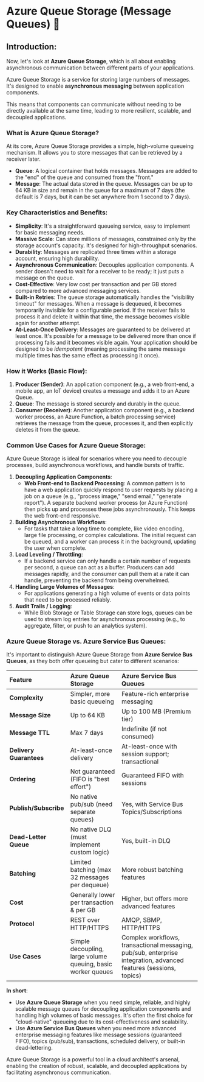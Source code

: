 # Azure Queue Storage (Message Queues) 💾

## Introduction:

Now, let's look at **Azure Queue Storage**, which is all about enabling asynchronous communication between different parts of your applications.

Azure Queue Storage is a service for storing large numbers of messages. It's designed to enable **asynchronous messaging** between application components.

This means that components can communicate without needing to be directly available at the same time, leading to more resilient, scalable, and decoupled applications.

### What is Azure Queue Storage?

At its core, Azure Queue Storage provides a simple, high-volume queueing mechanism. It allows you to store messages that can be retrieved by a receiver later.

* **Queue**: A logical container that holds messages. Messages are added to the "end" of the queue and consumed from the "front."
* **Message**: The actual data stored in the queue. Messages can be up to 64 KB in size and remain in the queue for a maximum of 7 days (the default is 7 days, but it can be set anywhere from 1 second to 7 days).

### Key Characteristics and Benefits:

* **Simplicity**: It's a straightforward queueing service, easy to implement for basic messaging needs.
* **Massive Scale**: Can store millions of messages, constrained only by the storage account's capacity. It's designed for high-throughput scenarios.
* **Durability**: Messages are replicated three times within a storage account, ensuring high durability.
* **Asynchronous Communication**: Decouples application components. A sender doesn't need to wait for a receiver to be ready; it just puts a message on the queue.
* **Cost-Effective**: Very low cost per transaction and per GB stored compared to more advanced messaging services.
* **Built-in Retries**: The queue storage automatically handles the "visibility timeout" for messages. When a message is dequeued, it becomes temporarily invisible for a configurable period. If the receiver fails to process it and delete it within that time, the message becomes visible again for another attempt.
* **At-Least-Once Delivery**: Messages are guaranteed to be delivered at least once. It's possible for a message to be delivered more than once if processing fails and it becomes visible again. Your application should be designed to be *idempotent* (meaning processing the same message multiple times has the same effect as processing it once).

### How it Works (Basic Flow):

1.  **Producer (Sender)**: An application component (e.g., a web front-end, a mobile app, an IoT device) creates a message and adds it to an Azure Queue.
2.  **Queue**: The message is stored securely and durably in the queue.
3.  **Consumer (Receiver)**: Another application component (e.g., a backend worker process, an Azure Function, a batch processing service) retrieves the message from the queue, processes it, and then explicitly deletes it from the queue.

### Common Use Cases for Azure Queue Storage:

Azure Queue Storage is ideal for scenarios where you need to decouple processes, build asynchronous workflows, and handle bursts of traffic.

1.  **Decoupling Application Components**:
    * **Web Front-end to Backend Processing**: A common pattern is to have a web application quickly respond to user requests by placing a job on a queue (e.g., "process image," "send email," "generate report"). A separate backend worker process (or Azure Function) then picks up and processes these jobs asynchronously. This keeps the web front-end responsive.
2.  **Building Asynchronous Workflows**:
    * For tasks that take a long time to complete, like video encoding, large file processing, or complex calculations. The initial request can be queued, and a worker can process it in the background, updating the user when complete.
3.  **Load Leveling / Throttling**:
    * If a backend service can only handle a certain number of requests per second, a queue can act as a buffer. Producers can add messages rapidly, and the consumer can pull them at a rate it can handle, preventing the backend from being overwhelmed.
4.  **Handling Large Volumes of Messages**:
    * For applications generating a high volume of events or data points that need to be processed reliably.
5.  **Audit Trails / Logging**:
    * While Blob Storage or Table Storage can store logs, queues can be used to stream log entries for asynchronous processing (e.g., to aggregate, filter, or push to an analytics system).

### Azure Queue Storage vs. Azure Service Bus Queues:

It's important to distinguish Azure Queue Storage from **Azure Service Bus Queues**, as they both offer queueing but cater to different scenarios:

| Feature           | Azure Queue Storage                             | Azure Service Bus Queues                             |
| :---------------- | :---------------------------------------------- | :--------------------------------------------------- |
| **Complexity** | Simpler, more basic queueing                    | Feature-rich enterprise messaging                   |
| **Message Size** | Up to 64 KB                                     | Up to 100 MB (Premium tier)                          |
| **Message TTL** | Max 7 days                                      | Indefinite (if not consumed)                         |
| **Delivery Guarantees** | At-least-once delivery                          | At-least-once with session support; transactional    |
| **Ordering** | Not guaranteed (FIFO is "best effort")          | Guaranteed FIFO with sessions                        |
| **Publish/Subscribe** | No native pub/sub (need separate queues)        | Yes, with Service Bus Topics/Subscriptions           |
| **Dead-Letter Queue** | No native DLQ (must implement custom logic)    | Yes, built-in DLQ                                    |
| **Batching** | Limited batching (max 32 messages per dequeue)  | More robust batching features                        |
| **Cost** | Generally lower per transaction & per GB        | Higher, but offers more advanced features            |
| **Protocol** | REST over HTTP/HTTPS                            | AMQP, SBMP, HTTP/HTTPS                               |
| **Use Cases** | Simple decoupling, large volume queuing, basic worker queues | Complex workflows, transactional messaging, pub/sub, enterprise integration, advanced features (sessions, topics) |

**In short**:
* Use **Azure Queue Storage** when you need simple, reliable, and highly scalable message queues for decoupling application components and handling high volumes of basic messages. It's often the first choice for "cloud-native" queueing due to its cost-effectiveness and scalability.
* Use **Azure Service Bus Queues** when you need more advanced enterprise messaging features like message sessions (guaranteed FIFO), topics (pub/sub), transactions, scheduled delivery, or built-in dead-lettering.

Azure Queue Storage is a powerful tool in a cloud architect's arsenal, enabling the creation of robust, scalable, and decoupled applications by facilitating asynchronous communication.